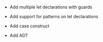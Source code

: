 * Add multiple let declarations with guards

* Add support for patterns on let declarations

* Add case construct

* Add ADT